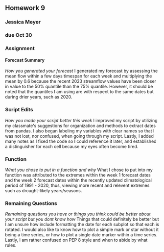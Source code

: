 ## Homework 9
### Jessica Meyer
### due Oct 30


### Assignment
#### Forecast Summary
*How you generated your forecast*
      I generated my forecast by assessing the mean flow within a few days timespan for each week and multiplying the mean by 0.6 because
      the recent 2023 streamflow values have been closer in value to the 50% quantile than the 75% quantile. However, it should be noted that the quantiles I am using are with respect to the same dates but during drier years, such as 2020.

### Script Edits
*How you made your script better this week*
      I improved my script by utilizing my classmate's suggestions for organization and methods to extract dates from pandas. I also began labeling my variables with clear names so that I was not lost, nor confused, when going through my script. Lastly, I added many notes as I fixed the code so I could reference it later, and established a distinguisher for each cell because my eyes often become tired.

### Function
*What you chose to put in a function and why*
      What I chose to put into my function was attributed to the extremes within the week 1 forecast dates and the week 2 forecast dates within the recently updated climatological period of 1991 - 2020, thus, viewing more recent and relevent extremes such as drought-likely years/seasons.

### Remaining Questions
*Remaining questions you have or things you think could be better about your script but you dont know how*
      Things that could definitely be better but I am unsure how include formatting the date for each subplot so that each is rotated. I would also like to know how to plot a simple mark or star without it being a time series, or how to plot a single date marker within a time series. Lastly, I am rather confused on PEP 8 style and when to abide by what rules.